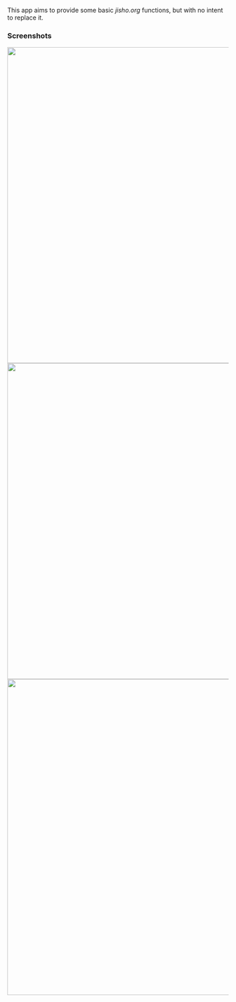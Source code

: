 This app aims to provide some basic <i>jisho.org</i> functions, but with no intent to replace it.


### Screenshots
<img src="https://github.com/krakos01/MiniJP/assets/62389231/203c0286-e53b-4e76-b484-756104619ca7" height=720)>
<img src="https://github.com/krakos01/MiniJP/assets/62389231/fa5d9652-8969-4abb-970f-97516d371f01" height=720)>
<img src="https://github.com/krakos01/MiniJP/assets/62389231/5555166d-52b0-4fef-b57d-9e369a2568af" height=720)>
